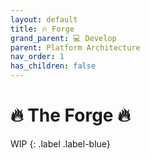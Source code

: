 ```yaml
---
layout: default
title: 🔥 Forge
grand_parent: 💻 Develop
parent: Platform Architecture
nav_order: 1
has_children: false
---
```


# 🔥 The Forge 🔥

WIP
{: .label .label-blue}

